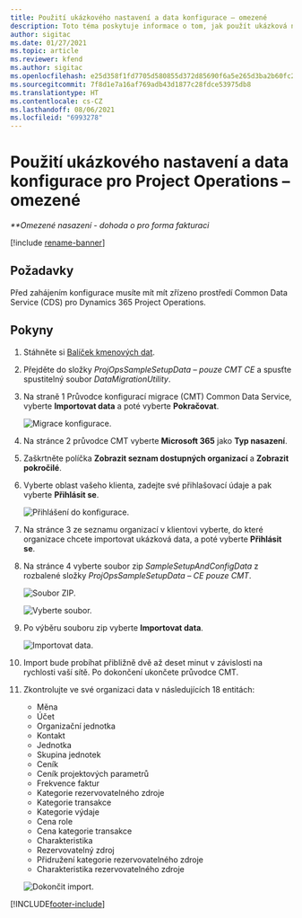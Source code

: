 ```yaml
---
title: Použití ukázkového nastavení a data konfigurace – omezené
description: Toto téma poskytuje informace o tom, jak použít ukázková nastavení a konfigurační data pro Project Operations.
author: sigitac
ms.date: 01/27/2021
ms.topic: article
ms.reviewer: kfend
ms.author: sigitac
ms.openlocfilehash: e25d358f1fd7705d580855d372d85690f6a5e265d3ba2b60fc26742bf3edc86f
ms.sourcegitcommit: 7f8d1e7a16af769adb43d1877c28fdce53975db8
ms.translationtype: HT
ms.contentlocale: cs-CZ
ms.lasthandoff: 08/06/2021
ms.locfileid: "6993278"
---
```

# <a name="apply-demo-setup-and-configuration-data-for-project-operations---lite"></a>Použití ukázkového nastavení a data konfigurace pro Project Operations – omezené 

_**Omezené nasazení - dohoda o pro forma fakturaci_

[!include [rename-banner](~/includes/cc-data-platform-banner.md)]

## <a name="prerequisites"></a>Požadavky

Před zahájením konfigurace musíte mít mít zřízeno prostředí  Common Data Service (CDS) pro Dynamics 365 Project Operations.


## <a name="instructions"></a>Pokyny

1. Stáhněte si [Balíček kmenových dat](https://download.microsoft.com/download/3/4/1/341bf279-a64f-4baa-af31-ce624859b518/ProjOpsSampleSetupData-%20CE%20only.zip). 
2. Přejděte do složky *ProjOpsSampleSetupData – pouze CMT CE* a spusťte spustitelný soubor *DataMigrationUtility*.
3. Na straně 1 Průvodce konfigurací migrace (CMT) Common Data Service, vyberte **Importovat data** a poté vyberte **Pokračovat**.

    ![Migrace konfigurace.](./media/1ConfigurationMigration.png)

4. Na stránce 2 průvodce CMT vyberte **Microsoft 365** jako **Typ nasazení**.
5. Zaškrtněte políčka **Zobrazit seznam dostupných organizací** a **Zobrazit pokročilé**.
6. Vyberte oblast vašeho klienta, zadejte své přihlašovací údaje a pak vyberte **Přihlásit se**.

   ![Přihlášení do konfigurace.](./media/2ConfigurationSignin.png)

7. Na stránce 3 ze seznamu organizací v klientovi vyberte, do které organizace chcete importovat ukázková data, a poté vyberte **Přihlásit se**.
8. Na stránce 4 vyberte soubor zip *SampleSetupAndConfigData* z rozbalené složky *ProjOpsSampleSetupData – CE pouze CMT*.

   ![Soubor ZIP.](./media/3ZipFile.png)

   ![Vyberte soubor.](./media/4SelectAFile.png)

9. Po výběru souboru zip vyberte **Importovat data**.

   ![Importovat data.](./media/5ImportData.png)

10. Import bude probíhat přibližně dvě až deset minut v závislosti na rychlosti vaší sítě. Po dokončení ukončete průvodce CMT. 
11. Zkontrolujte ve své organizaci data v následujících 18 entitách:

    -   Měna
    -   Účet
    -   Organizační jednotka
    -   Kontakt
    -   Jednotka
    -   Skupina jednotek
    -   Ceník
    -   Ceník projektových parametrů 
    -   Frekvence faktur
    -   Kategorie rezervovatelného zdroje
    -   Kategorie transakce
    -   Kategorie výdaje
    -   Cena role
    -   Cena kategorie transakce
    -   Charakteristika
    -   Rezervovatelný zdroj
    -   Přidružení kategorie rezervovatelného zdroje
    -   Charakteristika rezervovatelného zdroje

    ![Dokončit import.](./media/6CompleteImport.png)


[!INCLUDE[footer-include](../includes/footer-banner.md)]
